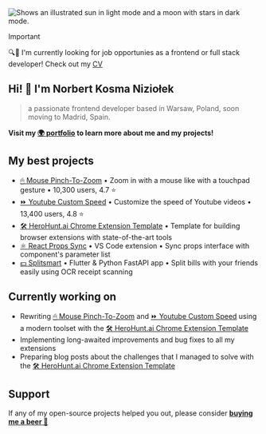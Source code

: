 
<picture>
  <source media="(prefers-color-scheme: dark)" srcset="https://github.com/nizioleque/nizioleque/assets/92390086/da3a381b-29fd-4b5a-9c92-f46666ff59af">
  <source media="(prefers-color-scheme: light)" srcset="https://github.com/nizioleque/nizioleque/assets/92390086/5ad45e68-d837-45e4-a27c-5cafb559df08">
  <img alt="Shows an illustrated sun in light mode and a moon with stars in dark mode." src="https://github.com/nizioleque/nizioleque/assets/92390086/da3a381b-29fd-4b5a-9c92-f46666ff59af">
</picture>

> [!IMPORTANT]
> 🔍👀 I'm currently looking for job opportunies as a frontend or full stack developer! Check out my [CV](https://niziolek.dev/cv)



## Hi! 👋 I'm Norbert Kosma Niziołek

> a passionate frontend developer based in Warsaw, Poland, soon moving to Madrid, Spain.

**Visit my [🌍 portfolio](https://niziolek.dev/) to learn more about me and my projects!**

## My best projects

- [🖱 Mouse Pinch-To-Zoom](https://github.com/nizioleque/mouse-pinch-to-zoom) • Zoom in with a mouse like with a touchpad gesture • 10,300 users, 4.7 ⭐
- [⏩ Youtube Custom Speed](https://github.com/nizioleque/youtube-custom-speed) • Customize the speed of Youtube videos • 13,400 users, 4.8 ⭐
- [🛠️ HeroHunt.ai Chrome Extension Template](https://github.com/herohunt-ai/chrome-extension-react-mui) • Template for building browser extensions with state-of-the-art tools
- [⚛️ React Props Sync](https://github.com/herohunt-ai/react-props-sync) • VS Code extension • Sync props interface with component's parameter list
- [💵 Splitsmart](https://splitsmart.niziolek.dev) • Flutter & Python FastAPI app • Split bills with your friends easily using OCR receipt scanning

## Currently working on

- Rewriting [🖱 Mouse Pinch-To-Zoom](https://github.com/nizioleque/mouse-pinch-to-zoom) and [⏩ Youtube Custom Speed](https://github.com/nizioleque/youtube-custom-speed) using a modern toolset with the [🛠️ HeroHunt.ai Chrome Extension Template](https://github.com/herohunt-ai/chrome-extension-react-mui)
- Implementing long-awaited improvements and bug fixes to all my extensions
- Preparing blog posts about the challenges that I managed to solve with the [🛠️ HeroHunt.ai Chrome Extension Template](https://github.com/herohunt-ai/chrome-extension-react-mui)

## Support

If any of my open-source projects helped you out, please consider [**buying me a beer 🍺**](https://www.buymeacoffee.com/nizioleque)
